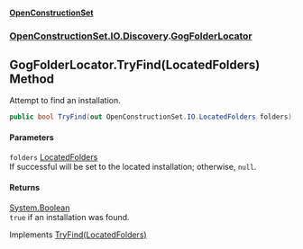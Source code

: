 #### [OpenConstructionSet](index 'index')
### [OpenConstructionSet.IO.Discovery](index#OpenConstructionSet_IO_Discovery 'OpenConstructionSet.IO.Discovery').[GogFolderLocator](5SutPr2lrfLoH95lQlVPRg 'OpenConstructionSet.IO.Discovery.GogFolderLocator')
## GogFolderLocator.TryFind(LocatedFolders) Method
Attempt to find an installation.  
```csharp
public bool TryFind(out OpenConstructionSet.IO.LocatedFolders folders);
```
#### Parameters
<a name='OpenConstructionSet_IO_Discovery_GogFolderLocator_TryFind(OpenConstructionSet_IO_LocatedFolders)_folders'></a>
`folders` [LocatedFolders](jgv6_uiXfDVLa_l1InGCGA 'OpenConstructionSet.IO.LocatedFolders')  
If successful will be set to the located installation; otherwise, `null`.
  
#### Returns
[System.Boolean](https://docs.microsoft.com/en-us/dotnet/api/System.Boolean 'System.Boolean')  
`true` if an installation was found.

Implements [TryFind(LocatedFolders)](FOq4XE64PWeqicqrwqMb5Q 'OpenConstructionSet.IO.Discovery.IInstallationLocator.TryFind(OpenConstructionSet.IO.LocatedFolders)')  
